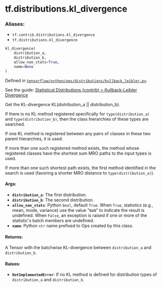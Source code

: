 <div itemscope itemtype="http://developers.google.com/ReferenceObject">
<meta itemprop="name" content="tf.distributions.kl_divergence" />
</div>

# tf.distributions.kl_divergence

### Aliases:

* `tf.contrib.distributions.kl_divergence`
* `tf.distributions.kl_divergence`

``` python
kl_divergence(
    distribution_a,
    distribution_b,
    allow_nan_stats=True,
    name=None
)
```



Defined in [`tensorflow/python/ops/distributions/kullback_leibler.py`](https://www.tensorflow.org/code/tensorflow/python/ops/distributions/kullback_leibler.py).

See the guide: [Statistical Distributions (contrib) > Kullback-Leibler Divergence](../../../../api_guides/python/contrib.distributions.md#Kullback_Leibler_Divergence)

Get the KL-divergence KL(distribution_a || distribution_b).

If there is no KL method registered specifically for `type(distribution_a)`
and `type(distribution_b)`, then the class hierarchies of these types are
searched.

If one KL method is registered between any pairs of classes in these two
parent hierarchies, it is used.

If more than one such registered method exists, the method whose registered
classes have the shortest sum MRO paths to the input types is used.

If more than one such shortest path exists, the first method
identified in the search is used (favoring a shorter MRO distance to
`type(distribution_a)`).

#### Args:

* <b>`distribution_a`</b>: The first distribution.
* <b>`distribution_b`</b>: The second distribution.
* <b>`allow_nan_stats`</b>: Python `bool`, default `True`. When `True`,
    statistics (e.g., mean, mode, variance) use the value "`NaN`" to
    indicate the result is undefined. When `False`, an exception is raised
    if one or more of the statistic's batch members are undefined.
* <b>`name`</b>: Python `str` name prefixed to Ops created by this class.


#### Returns:

  A Tensor with the batchwise KL-divergence between `distribution_a`
  and `distribution_b`.


#### Raises:

* <b>`NotImplementedError`</b>: If no KL method is defined for distribution types
    of `distribution_a` and `distribution_b`.